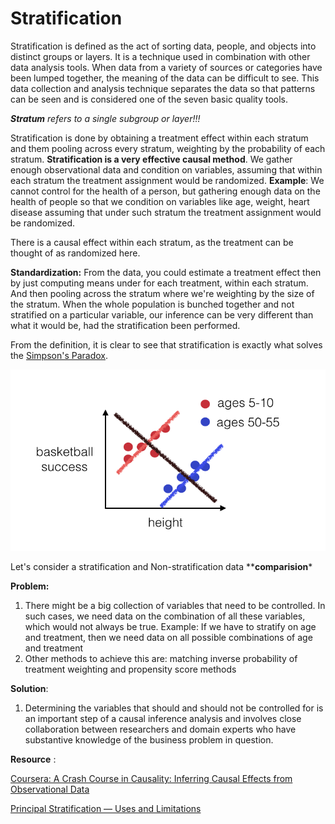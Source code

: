# Stratification

Stratification is defined as the act of sorting data, people, and objects into distinct groups or layers. It is a technique used in combination with other data analysis tools. When data from a variety of sources or categories have been lumped together, the meaning of the data can be difficult to see. This data collection and analysis technique separates the data so that patterns can be seen and is considered one of the seven basic quality tools.

_**Stratum** refers to a single subgroup or layer!!!_

Stratification is done by obtaining a treatment effect within each stratum and them pooling across every stratum, weighting by the probability of each stratum. **Stratification is a very effective causal method**. We gather enough observational data and condition on variables, assuming that within each stratum the treatment assignment would be randomized. **Example**: We cannot control for the health of a person, but gathering enough data on the health of people so that we condition on variables like age, weight, heart disease assuming that under such stratum the treatment assignment would be randomized.

There is a causal effect within each stratum, as the treatment can be thought of as randomized here.

**Standardization:** From the data, you could estimate a treatment effect then by just computing means under for each treatment, within each stratum. And then pooling across the stratum where we're weighting by the size of the stratum. When the whole population is bunched together and not stratified on a particular variable, our inference can be very different than what it would be, had the stratification been performed.

From the definition, it is clear to see that stratification is exactly what solves the [Simpson's Paradox](https://github.com/abhishekdabas31/Causal-Inference-Book/tree/090cfeee8785ef0e136cfe1996bd2897326fdd57/modeling/observational-data/bias/simpsons-paradox.md).

![](../../../.gitbook/assets/image%20%282%29.png)



Let's consider a stratification and Non-stratification data \*\***comparision**\*

**Problem:**

1. There might be a big collection of variables that need to be controlled. In such cases, we need data on the combination of all these variables, which would not always be true. Example: If we have to stratify on age and treatment, then we need data on all possible combinations of age and treatment
2. Other methods to achieve this are: matching inverse probability of treatment weighting and propensity score methods

**Solution**: 

1. Determining the variables that should and should not be controlled for is an important step of a causal inference analysis and involves close collaboration between researchers and domain experts who have substantive knowledge of the business problem in question.

**Resource** :

[Coursera: A Crash Course in Causality: Inferring Causal Effects from Observational Data](https://www.coursera.org/lecture/crash-course-in-causality/stratification-xEcaf)

[Principal Stratification — Uses and Limitations](https://www.ncbi.nlm.nih.gov/pmc/articles/PMC3154088/)


